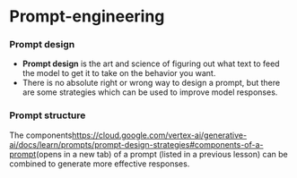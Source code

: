 # Prompt-engineering

### Prompt design
- **Prompt design** is the art and science of figuring out what text to feed the model to get it to take on the behavior you want.
- There is no absolute right or wrong way to design a prompt, but there are some strategies which can be used to improve model responses.

### Prompt structure

The components<https://cloud.google.com/vertex-ai/generative-ai/docs/learn/prompts/prompt-design-strategies#components-of-a-prompt>(opens in a new tab) of a prompt (listed in a previous lesson) can be combined to generate more effective responses.
